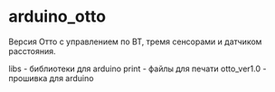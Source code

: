 # arduino_otto
Версия Отто с управлением по BT, тремя сенсорами и датчиком расстояния.

libs - библиотеки для arduino
print - файлы для печати
otto_ver1.0 - прошивка для arduino
